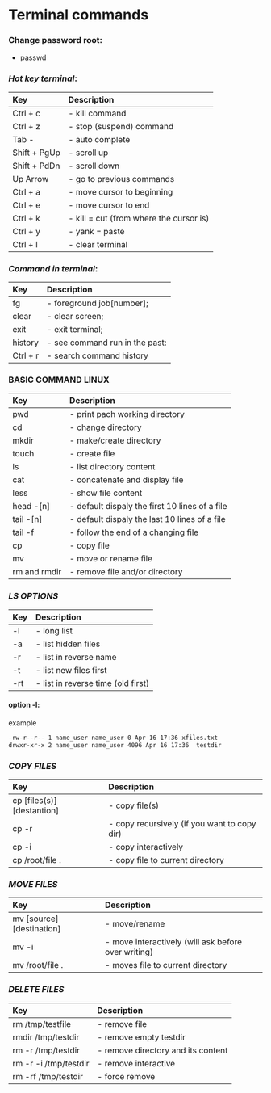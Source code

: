 # Terminal commands
### **Change password root**:
- passwd


### *Hot key terminal*:
| Key          | Description                             |
| :----------- | :-------------------------------------- |
| Ctrl + c     | - kill command                          |
| Ctrl + z     | - stop (suspend) command                |
| Tab -        | - auto complete                         |
| Shift + PgUp | - scroll up                             |
| Shift + PdDn | - scroll down                           |
| Up Arrow     | - go to previous commands               |
| Ctrl + a     | - move cursor to beginning              |
| Ctrl + e     | - move cursor to end                    |
| Ctrl + k     | - kill = cut (from where the cursor is) |
| Ctrl + y     | - yank = paste                          |
| Ctrl + l     | - clear terminal                        |

### *Command in terminal*:
| Key      | Description                    |
| :------- | :----------------------------- |
| fg       | - foreground job[number];      |
| clear    | - clear screen;                |
| exit     | - exit terminal;               |
| history  | - see command run in the past: |
| Ctrl + r | - search command history       |
 

### **BASIC COMMAND LINUX**

| Key          | Description                                    |
| :----------- | :--------------------------------------------- |
| pwd          | - print pach working directory                 |
| cd           | - change directory                             |
| mkdir        | - make/create directory                        |
| touch        | - create file                                  |
| ls           | - list directory content                       |
| cat          | - concatenate and display file                 |
| less         | - show file content                            |
| head -[n]    | - default dispaly the first 10 lines of a file |
| tail -[n]    | - default dispaly the last 10 lines of a file  |
| tail -f      | - follow the end of a changing file            |
| cp           | - copy file                                    |
| mv           | - move or rename file                          |
| rm and rmdir | - remove file and/or directory                 |

### *LS OPTIONS*
| Key  | Description                        |
| :--- | :--------------------------------- |
| -l   | - long list                        |
| -a   | - list hidden files                |
| -r   | - list in reverse name             |
| -t   | - list new files first             |
| -rt  | - list in reverse time (old first) |

#### option -l:
example
```bash 
-rw-r--r-- 1 name_user name_user 0 Apr 16 17:36 xfiles.txt
drwxr-xr-x 2 name_user name_user 4096 Apr 16 17:36  testdir
```
### *COPY FILES*
| Key                        | Description                                  |
| :------------------------- | :------------------------------------------- |
| cp [files(s)] [destantion] | - copy file(s)                               |
| cp -r                      | - copy recursively (if you want to copy dir) |
| cp -i                      | - copy interactively                         |
| cp /root/file .            | - copy file to current directory             |

 ### *MOVE FILES*

| Key                       | Description                                         |
| :------------------------ | :-------------------------------------------------- |
| mv [source] [destination] | - move/rename                                       |
| mv -i                     | - move interactively (will ask before over writing) |
| mv /root/file .           | - moves file to current directory                   |


### *DELETE FILES*

| Key                   | Description                        |
| :-------------------- | :--------------------------------- |
| rm /tmp/testfile      | - remove file                      |
| rmdir /tmp/testdir    | - remove empty testdir             |
| rm -r /tmp/testdir    | - remove directory and its content |
| rm -r -i /tmp/testdir | - remove interactive               |
| rm -rf /tmp/testdir   | - force remove                     |